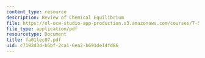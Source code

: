 ```yaml
---
content_type: resource
description: Review of Chemical Equilibrium
file: https://ol-ocw-studio-app-production.s3.amazonaws.com/courses/7-51-graduate-biochemistry-fall-2001/c7192d3db5bf2ca16ea2b691de14fd86_fa01lec07.pdf
file_type: application/pdf
resourcetype: Document
title: fa01lec07.pdf
uid: c7192d3d-b5bf-2ca1-6ea2-b691de14fd86
---
```

